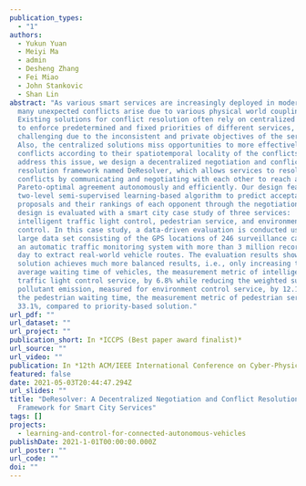 ```yaml
---
publication_types:
  - "1"
authors:
  - Yukun Yuan
  - Meiyi Ma
  - admin
  - Desheng Zhang
  - Fei Miao
  - John Stankovic
  - Shan Lin
abstract: "As various smart services are increasingly deployed in modern cities,
  many unexpected conflicts arise due to various physical world couplings.
  Existing solutions for conflict resolution often rely on centralized control
  to enforce predetermined and fixed priorities of different services, which is
  challenging due to the inconsistent and private objectives of the services.
  Also, the centralized solutions miss opportunities to more effectively resolve
  conflicts according to their spatiotemporal locality of the conflicts. To
  address this issue, we design a decentralized negotiation and conflict
  resolution framework named DeResolver, which allows services to resolve
  conflicts by communicating and negotiating with each other to reach a
  Pareto-optimal agreement autonomously and efficiently. Our design features a
  two-level semi-supervised learning-based algorithm to predict acceptable
  proposals and their rankings of each opponent through the negotiation. Our
  design is evaluated with a smart city case study of three services:
  intelligent traffic light control, pedestrian service, and environmental
  control. In this case study, a data-driven evaluation is conducted using a
  large data set consisting of the GPS locations of 246 surveillance cameras and
  an automatic traffic monitoring system with more than 3 million records per
  day to extract real-world vehicle routes. The evaluation results show that our
  solution achieves much more balanced results, i.e., only increasing the
  average waiting time of vehicles, the measurement metric of intelligent
  traffic light control service, by 6.8% while reducing the weighted sum of air
  pollutant emission, measured for environment control service, by 12.1%, and
  the pedestrian waiting time, the measurement metric of pedestrian service, by
  33.1%, compared to priority-based solution."
url_pdf: ""
url_dataset: ""
url_project: ""
publication_short: In *ICCPS (Best paper award finalist)*
url_source: ""
url_video: ""
publication: In *12th ACM/IEEE International Conference on Cyber-Physical Systems*
featured: false
date: 2021-05-03T20:44:47.294Z
url_slides: ""
title: "DeResolver: A Decentralized Negotiation and Conflict Resolution
  Framework for Smart City Services"
tags: []
projects:
  - learning-and-control-for-connected-autonomous-vehicles
publishDate: 2021-1-01T00:00:00.000Z
url_poster: ""
url_code: ""
doi: ""
---
```


